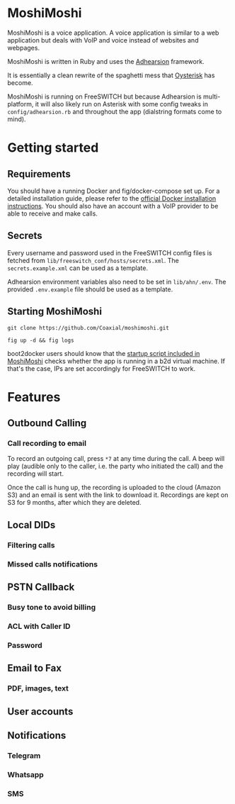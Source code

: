 # MoshiMoshi

MoshiMoshi is a voice application. A voice application is similar to a web application but deals with VoIP and voice
instead of websites and webpages.

MoshiMoshi is written in Ruby and uses the [Adhearsion](https://adhearsion.com) framework.

It is essentially a clean rewrite of the spaghetti mess that [Oysterisk](https://github.com/coaxial/oysterisk) has
become.

MoshiMoshi is running on FreeSWITCH but because Adhearsion is multi-platform, it will also likely run on Asterisk with
some config tweaks in `config/adhearsion.rb` and throughout the app (dialstring formats come to mind).

# Getting started

## Requirements

You should have a running Docker and fig/docker-compose set up. For a detailed installation guide, please refer to the
[official Docker installation instructions](https://docs.docker.com/installation/#installation).  You should also have
an account with a VoIP provider to be able to receive and make calls.

## Secrets

Every username and password used in the FreeSWITCH config files is fetched from
`lib/freeswitch_conf/hosts/secrets.xml`. The `secrets.example.xml` can be used as a template.

Adhearsion environment variables also need to be set in `lib/ahn/.env`. The provided `.env.example` file should be
used as a template.

## Starting MoshiMoshi

`git clone https://github.com/Coaxial/moshimoshi.git`

`fig up -d && fig logs`

boot2docker users should know that the [startup script included in
MoshiMoshi](https://github.com/Coaxial/moshimoshi/blob/master/lib/freeswitch_conf/start.sh) checks whether the app is
running in a b2d virtual machine. If that's the case, IPs are set accordingly for FreeSWITCH to work.

# Features

## Outbound Calling

### Call recording to email

To record an outgoing call, press `*7` at any time during the call. A beep will play (audible only to the caller, i.e.
the party who initiated the call) and the recording will start.

Once the call is hung up, the recording is uploaded to the cloud (Amazon S3) and an email is sent with the link to
download it. Recordings are kept on S3 for 9 months, after which they are deleted.

## Local DIDs

### Filtering calls

### Missed calls notifications


## PSTN Callback

### Busy tone to avoid billing

### ACL with Caller ID

### Password


## Email to Fax

### PDF, images, text


## User accounts


## Notifications

### Telegram

### Whatsapp

### SMS
